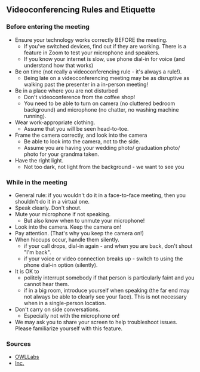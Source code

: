 ## Videoconferencing Rules and Etiquette

### Before entering the meeting

-   Ensure your technology works correctly BEFORE the meeting.
    - If you've switched devices, find out if they are working. There is a feature in Zoom to test your microphone and speakers. 
    - If you know your internet is slow, use phone dial-in for voice (and understand how that works)
-   Be on time (not really a videoconferencing rule - it's always a rule!).
    - Being late on a videoconferencing meeting may be as disruptive as walking past the presenter in a in-person meeting!
-   Be in a place where you are not disturbed
    - Don't videoconference from the coffee shop!
    - You need to be able to turn on camera (no cluttered bedroom background) and microphone (no chatter, no washing machine running).
-   Wear work-appropriate clothing.
    - Assume that you will be seen head-to-toe. 
-   Frame the camera correctly, and look into the camera
    - Be able to look into the camera, not to the side.
    - Assume you are having your wedding photo/ graduation photo/ photo for your grandma taken.
-   Have the right light.
    - Not too dark, not light from the background - we want to see you

### While in the meeting

- General rule:  if you wouldn't do it in a face-to-face meeting, then you shouldn't do it in a virtual one. 
- Speak clearly. Don't shout.
- Mute your microphone if not speaking. 
   - But also know when to unmute your microphone!
-   Look into the camera. Keep the camera on!
-   Pay attention. (That's why you keep the camera on!)
-   When hiccups occur, handle them silently.
    - if your call drops, dial-in again - and when you are back, don't shout "I'm back".
    - if your voice or video connection breaks up - switch to using the phone dial-in option (silently).
- It is OK to  
    - politely interrupt somebody if that person is particularly faint and you cannot hear them. 
    - if in a big room, introduce yourself when speaking (the far end may not always be able to clearly see your face). This is not necessary when in a single-person location.
- Don't carry on side conversations. 
    - Especially not with the microphone on!
- We may ask you to share your screen to help troubleshoot issues. Please familiarize yourself with this feature. 


### Sources

- [OWLLabs](https://www.owllabs.com/blog/video-conferencing-etiquette)
- [Inc.](https://www.inc.com/ss/video-conferencing-best-practices)